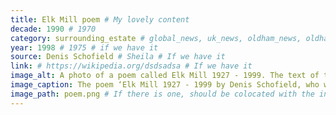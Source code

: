 ```yaml
---
title: Elk Mill poem # My lovely content
decade: 1990 # 1970
category: surrounding_estate # global_news, uk_news, oldham_news, oldham_history, towers, surrounding_estate # Always exactly one category
year: 1998 # 1975 # if we have it
source: Denis Schofield # Sheila # If we have it
link: # https://wikipedia.org/dsdsadsa # If we have it
image_alt: A photo of a poem called Elk Mill 1927 - 1999. The text of the poem reads "Like a beacon Elk Mill stood, <br> Of brick and stone, steel and wood. <br> Shining brightly, night and day,<br> a focal point from motorway.<br> <br> Standing there in all it’s glory,<br> A special part of the Shiloh story.<br> Though crafted from such mortal things,<br> There bear inside a heart that sings.<br> <br> The last refrain so melancholy,<br> From the mill once dubbed as Tommy’s Folly.<br> News of it’s closure, grim and stark,<br> The land will be a Retail Park.<br> <br> The last mill built in the old tradition,<br> Lost through unfair competition.<br> The famous phrase no longer read,<br> Of ‘Britain’s Bread’ and ‘Lancashire’s Thread’. <br> <br> Due to trade’s disruptive condition,<br> The mill’s now gone, despite opposition.<br> Elk Mill demolished before it’s time,<br> Elk was supreme, still in it’s prime.<br> <br> And now the dust has finally cleared,<br> The feeling of loss can seem quite weird.<br> A piece of Shiloh met an early end,<br> As sad as the death of a very close friend.<br> <br> I’ve heard of people who openly cried,<br> On hearing that Elk Mill had died.<br> But as the months turn into years,<br> Memories fade as did those tears.<br> <br> And if mills have a heaven to call their own, <br> Elk Mill will have found a good home." The poem is by Denis Schofield. Behind the poem is a faded image of some smiling women in front of some mill equipment.
image_caption: The poem ‘Elk Mill 1927 - 1999 by Denis Schofield, who worked at the mill # If there is one
image_path: poem.png # If there is one, should be colocated with the index.md file in the folder
---
```



